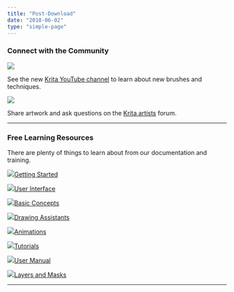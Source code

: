 ```yaml
---
title: "Post-Download"
date: "2018-06-02"
type: "simple-page"
---
```


### Connect with the Community

[![](/images/pages/youtube-channel.png)](https://www.youtube.com/channel/UCkIccKaHDGA8lYVmUerLhag/videos)

See the new [Krita YouTube channel](https://www.youtube.com/channel/UCkIccKaHDGA8lYVmUerLhag/videos) to learn about new brushes and techniques.

[![](/images/pages/krita-artists-shot.png)](https://krita-artists.org/)

Share artwork and ask questions on the [Krita artists](https://krita-artists.org/) forum.

* * *

### Free Learning Resources

There are plenty of things to learn about from our documentation and training.

![](/images/pages/icon-getting-started-1.png)[Getting Started](https://docs.krita.org/en/user_manual/getting_started.html)

![](/images/pages/icon-user-interface-1.png)[User Interface](https://docs.krita.org/en/user_manual/getting_started/navigation.html)

![](/images/pages/icon-general-concepts-1.png)[Basic Concepts](https://docs.krita.org/en/user_manual/getting_started/basic_concepts.html)

![](/images/pages/icon-drawing-assistants-1.png)[Drawing Assistants](https://docs.krita.org/en/user_manual/painting_with_assistants.html)

![](/images/pages/icon-animation-1.png)[Animations](https://docs.krita.org/en/user_manual/animation.html)

![](/images/pages/icon-tutorials-1.png)[Tutorials](https://docs.krita.org/en/tutorials.html)

![](/images/pages/icon-user-manual-1.png)[User Manual](https://docs.krita.org/en/user_manual.html)

![](/images/pages/icon-wet-drop-1.png)[Layers and Masks](https://docs.krita.org/en/user_manual/layers_and_masks.html)

* * *

